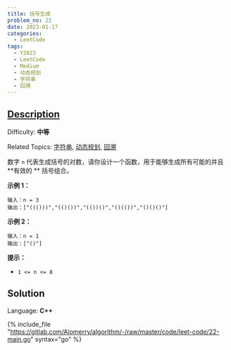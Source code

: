 ```yaml
---
title: 括号生成
problem_no: 22
date: 2023-01-17
categories:
  - LeetCode
tags:
  - Y2023
  - LeetCode
  - Medium
  - 动态规划
  - 字符串
  - 回溯
---
```


## [Description](https://leetcode.cn/problems/generate-parentheses/)

Difficulty: **中等**

Related
Topics: [字符串](https://leetcode.cn/tag/string/), [动态规划](https://leetcode.cn/tag/dynamic-programming/), [回溯](https://leetcode.cn/tag/backtracking/)

数字 `n` 代表生成括号的对数，请你设计一个函数，用于能够生成所有可能的并且 **有效的
** 括号组合。

**示例 1：**

```
输入：n = 3
输出：["((()))","(()())","(())()","()(())","()()()"]
```

**示例 2：**

```
输入：n = 1
输出：["()"]
```

**提示：**

* `1 <= n <= 8`

## Solution

Language: **C++**

{% include_file "https://gitlab.com/Alomerry/algorithm/-/raw/master/code/leet-code/22-main.go" syntax="go" %}

